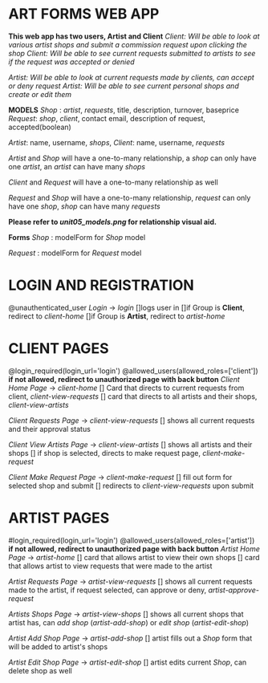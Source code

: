 # ART FORMS WEB APP

**This web app has two users, Artist and Client**
_Client: Will be able to look at various artist shops and submit a commission request upon clicking the shop_
_Client: Will be able to see current requests submitted to artists to see if the request was accepted or denied_

_Artist: Will be able to look at current requests made by clients, can accept or deny request_
_Artist: Will be able to see current personal shops and create or edit them_

**MODELS**
_Shop_ : _artist_, _requests_, title, description, turnover, baseprice
_Request_: _shop_, _client_, contact email, description of request, accepted(boolean)

_Artist_: name, username, _shops_,
_Client_: name, username, _requests_

_Artist_ and _Shop_ will have a one-to-many relationship, a _shop_ can only have one _artist_, an _artist_ can have many _shops_

_Client_ and _Request_ will have a one-to-many relationship as well

_Request_ and _Shop_ will have a one-to-many relationship, _request_ can only have one _shop_, _shop_ can have many _requests_

**Please refer to _unit05_models.png_ for relationship visual aid.**

**Forms**
_Shop_ : modelForm for _Shop_ model

_Request_ : modelForm for _Request_ model

# LOGIN AND REGISTRATION

@unauthenticated_user
*Login* -> _login_
[]logs user in
[]if Group is **Client**, redirect to _client-home_
[]if Group is **Artist**, redirect to _artist-home_

# CLIENT PAGES
@login_required(login_url='login')
@allowed_users(allowed_roles=['client'])
**if not allowed, redirect to unauthorized page with back button**
_Client Home Page_ -> _client-home_
[] Card that directs to current requests from client, _client-view-requests_
[] card that directs to all artists and their shops, _client-view-artists_

_Client Requests Page_ -> _client-view-requests_
[] shows all current requests and their approval status

_Client View Artists Page_ -> _client-view-artists_
[] shows all artists and their shops
[] if shop is selected, directs to make request page, _client-make-request_

_Client Make Request Page_ -> _client-make-request_
[] fill out form for selected shop and submit
[] redirects to _client-view-requests_ upon submit

# ARTIST PAGES
#login_required(login_url='login')
@allowed_users(allowed_roles=['artist'])
**if not allowed, redirect to unauthorized page with back button**
_Artist Home Page_ -> _artist-home_
[] card that allows artist to view their own shops
[] card that allows artist to view requests that were made to the artist

_Artist Requests Page_ -> _artist-view-requests_
[] shows all current requests made to the artist, if request selected, can approve or deny, _artist-approve-request_

_Artists Shops Page_ -> _artist-view-shops_
[] shows all current shops that artist has, can _add shop_ (_artist-add-shop_) or _edit shop_ (_artist-edit-shop_)

_Artist Add Shop Page_ -> _artist-add-shop_
[] artist fills out a _Shop_ form that will be added to artist's shops

_Artist Edit Shop Page_ -> _artist-edit-shop_
[] artist edits current _Shop_, can delete shop as well

